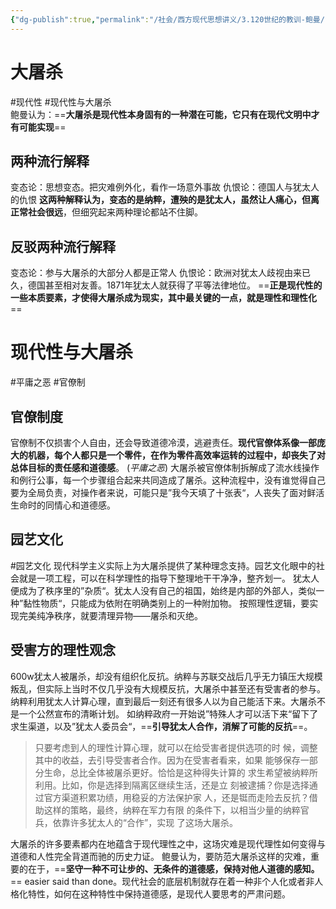 ```yaml
---
{"dg-publish":true,"permalink":"/社会/西方现代思想讲义/3.120世纪的教训-鲍曼/","dgPassFrontmatter":true}
---
```



# 大屠杀
#现代性 #现代性与大屠杀  
鲍曼认为：==**大屠杀是现代性本身固有的一种潜在可能，它只有在现代文明中才有可能实现**==
## 两种流行解释
变态论：思想变态。把灾难例外化，看作一场意外事故
仇恨论：德国人与犹太人的仇恨
**这两种解释认为，变态的是纳粹，遭殃的是犹太人，虽然让人痛心，但离正常社会很远**，但细究起来两种理论都站不住脚。
## 反驳两种流行解释
变态论：参与大屠杀的大部分人都是正常人
仇恨论：欧洲对犹太人歧视由来已久，德国甚至相对友善。1871年犹太人就获得了平等法律地位。
==**正是现代性的一些本质要素，才使得大屠杀成为现实，其中最关键的一点，就是理性和理性化**==
# 现代性与大屠杀
#平庸之恶 #官僚制
## 官僚制度
官僚制不仅损害个人自由，还会导致道德冷漠，逃避责任。**现代官僚体系像一部庞大的机器，每个人都只是一个零件，在作为零件高效率运转的过程中，却丧失了对总体目标的责任感和道德感**。
(*平庸之恶*)
大屠杀被官僚体制拆解成了流水线操作和例行公事，每一个步骤组合起来共同造成了屠杀。这种流程中，没有谁觉得自己要为全局负责，对操作者来说，可能只是”我今天填了十张表“，人丧失了面对鲜活生命时的同情心和道德感。
## 园艺文化
#园艺文化
现代科学主义实际上为大屠杀提供了某种理念支持。园艺文化眼中的社会就是一项工程，可以在科学理性的指导下整理地干干净净，整齐划一。
犹太人便成为了秩序里的”杂质“。犹太人没有自己的祖国，始终是内部的外部人，类似一种”黏性物质“，只能成为依附在明确类别上的一种附加物。
按照理性逻辑，要实现完美纯净秩序，就要清理异物——屠杀和灭绝。
## 受害方的理性观念
600w犹太人被屠杀，却没有组织化反抗。纳粹与苏联交战后几乎无力镇压大规模叛乱，但实际上当时不仅几乎没有大规模反抗，大屠杀中甚至还有受害者的参与。
纳粹利用犹太人计算心理，直到最后一刻还有很多人以为自己能活下来。大屠杀不是一个公然宣布的清晰计划。
如纳粹政府一开始说”特殊人才可以活下来“留下了求生渠道，以及”犹太人委员会“，==**引导犹太人合作，消解了可能的反抗**==。
>只要考虑到⼈的理性计算⼼理，就可以在给受害者提供选项的时 候，调整其中的收益，去引导受害者合作。因为在受害者看来，如果 能够保存⼀部分⽣命，总⽐全体被屠杀更好。恰恰是这种得失计算的 求⽣希望被纳粹所利⽤。⽐如，你是选择到隔离区继续⽣活，还是⽴ 刻被逮捕？你是选择通过官⽅渠道积累功绩，⽤稳妥的⽅法保护家 ⼈，还是铤⽽⾛险去反抗？借助这样的策略，最终，纳粹在军⼒有限 的条件下，以相当少量的纳粹官兵，依靠许多犹太⼈的“合作”，实现 了这场⼤屠杀。

大屠杀的许多要素都内在地蕴含于现代理性之中，这场灾难是现代理性如何变得与道德和人性完全背道而驰的历史力证。
鲍曼认为，要防范大屠杀这样的灾难，重要的在于，==**坚守一种不可让步的、无条件的道德感，保持对他人道德的感知。**==
easier said than done。现代社会的底层机制就存在着一种非个人化或者非人格化特性，如何在这种特性中保持道德感，是现代人要思考的严肃问题。



